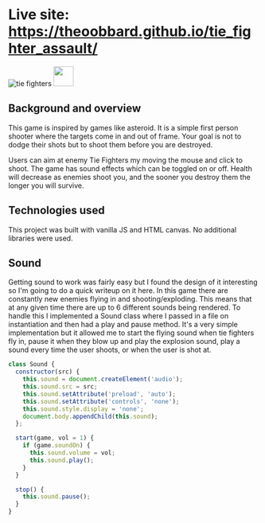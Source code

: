 # Live site: https://theoobbard.github.io/tie_fighter_assault/

![tie fighters](https://media.giphy.com/media/BWJm97XSTTA1hnSPlz/giphy.gif)
<img src="https://media.giphy.com/media/BWJm97XSTTA1hnSPlz/giphy.gif" width="40" height="40" />


## Background and overview 

This game is inspired by games like asteroid. It is a simple first person shooter where the targets come in and out of frame. Your goal is not to dodge their shots but to shoot them before you are destroyed.

Users can aim at enemy Tie Fighters my moving the mouse and click to shoot. The game has sound effects which can be toggled on or off. Health will decrease as enemies shoot you, and the sooner you destroy them the longer you will survive.

## Technologies used

This project was built with vanilla JS and HTML canvas. No additional libraries were used.

## Sound

Getting sound to work was fairly easy but I found the design of it interesting so I'm going to do a quick writeup on it here. In this game there are constantly new enemies flying in and shooting/exploding. This means that at any given time there are up to 6 different sounds being rendered. To handle this I implemented a Sound class where I passed in a file on instantiation and then had a play and pause method. It's a very simple implementation but it allowed me to start the flying sound when tie fighters fly in, pause it when they blow up and play the explosion sound, play a sound every time the user shoots, or when the user is shot at. 

```js
class Sound {
  constructor(src) {
    this.sound = document.createElement('audio');
    this.sound.src = src;
    this.sound.setAttribute('preload', 'auto');
    this.sound.setAttribute('controls', 'none');
    this.sound.style.display = 'none';
    document.body.appendChild(this.sound);
  };

  start(game, vol = 1) {    
    if (game.soundOn) {
      this.sound.volume = vol;
      this.sound.play();
    }
  }

  stop() {
    this.sound.pause();
  }
}
```
